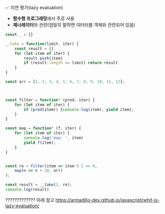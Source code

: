 ✅ 지연 평가(lazy evaluation)
* <b>함수형 프로그래밍</b>에서 주로 사용
* <b>제너레이터</b>와 관련(엄밀히 말하면 이터러블 객체와 관련되어 있음)


```javascript
const _ = {}

_.take = function(limit, iter) {
    const result = []
    for (let item of iter) {
        result.push(item)
        if (result.length >= limit) return result
    }
}

const arr = [1, 2, 3, 4, 5, 6, 7, 8, 9, 10, 11, 12];



const filter = function* (pred, iter) {
    for (let item of iter) {
        if (pred(item)) {console.log(item); yield item};
    }
}

const map = function* (f, iter) {
    for (let item of iter) {
        console.log('map: ', item)
        yield f(item);
    }
}


const re = filter(item => item % 2 == 0,
    map(n => n + 10, arr)
);

const result = _.take(2, re);
console.log(result)
```
????????????? 아래 참고
https://armadillo-dev.github.io/javascript/whit-is-lazy-evaluation/